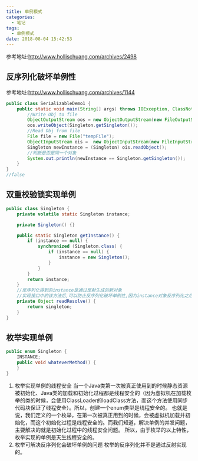 ```yaml
---
title: 单例模式
categories:
  - 笔记
tags:
  - 单例模式
date: 2018-08-04 15:42:53
---
```

 参考地址:http://www.hollischuang.com/archives/2498
 <!-- more -->

## 反序列化破坏单例性
参考地址:http://www.hollischuang.com/archives/1144
```java
public class SerializableDemo1 {
    public static void main(String[] args) throws IOException, ClassNotFoundException {
        //Write Obj to file
        ObjectOutputStream oos = new ObjectOutputStream(new FileOutputStream("tempFile"));
        oos.writeObject(Singleton.getSingleton());
        //Read Obj from file
        File file = new File("tempFile");
        ObjectInputStream ois =  new ObjectInputStream(new FileInputStream(file));
        Singleton newInstance = (Singleton) ois.readObject();
        //判断是否是同一个对象
        System.out.println(newInstance == Singleton.getSingleton());
    }
}
//false
```

## 双重校验锁实现单例
```java
public class Singleton {
    private volatile static Singleton instance;

    private Singleton() {}

    public static Singleton getInstance() {
        if (instance == null) {
            synchronized (Singleton.class) {
                if (instance == null) {
                    instance = new Singleton();
                }
            }
        }
        return instance;
    }
    //反序列化得到的instance是通过反射生成的新对象
    //实现接口中的该方法后,可以防止反序列化破坏单例性,因为instance对象反序列化之后会调用该方法来返回,而不是反射生成新对象
    private Object readResolve() {
        return singleton;
    }
}
```

## 枚举实现单例
```java
public enum Singleton {  
    INSTANCE;  
    public void whateverMethod() {  
    }  
}  
```
1. 枚举实现单例的线程安全
当一个Java类第一次被真正使用到的时候静态资源被初始化、Java类的加载和初始化过程都是线程安全的（因为虚拟机在加载枚举的类的时候，会使用ClassLoader的loadClass方法，而这个方法使用同步代码块保证了线程安全）。所以，创建一个enum类型是线程安全的。
也就是说，我们定义的一个枚举，在第一次被真正用到的时候，会被虚拟机加载并初始化，而这个初始化过程是线程安全的。而我们知道，解决单例的并发问题，主要解决的就是初始化过程中的线程安全问题。
所以，由于枚举的以上特性，枚举实现的单例是天生线程安全的。
2. 枚举可解决反序列化会破坏单例的问题 
枚举的反序列化并不是通过反射实现的。
